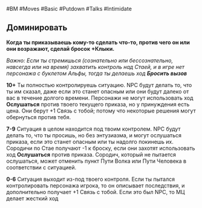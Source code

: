 #BM  #Moves #Basic #Putdown #Talks #Intimidate  
## Доминировать  
**Когда ты приказываешь кому-то сделать что-то, против  чего он или они возражают, сделай бросок +Клыки.**  

*Важно: Если ты стремишься (сознательно или  бессознательно, навсегда или на время) захватить контроль  над Стаей, и в игре нет персонажа с буклетом Альфы, тогда  ты делаешь ход **Бросить вызов***

**10+** Ты полностью контролируешь ситуацию. NPC будут  делать то, что ты им сказал, даже если это станет опасным  или они будут далеко от вас в течение долгого времени.  Персонажи не могут использовать ход **Ослушаться** против  твоего текущего приказа, но у принуждения есть цена. Они  берут +1 Связь с тобой; потому что некоторые решения  могут обернуться против тебя.  

**7-9** Ситуация в целом находится под твоим контролем. NPC  будут делать то, что ты просишь, но без энтузиазма, и могут  ослушаться приказа, если это станет опасным или ты  надолго покинешь их. Сородичи по Стае получают -1 к  броску, если они захотят использовать ход **Ослушаться**  против приказа. Сородич, который не пытается ослушаться,  может отменить пункт Пути Волка или Пути Человека в  соответствии с ситуацией.  

**0-6** Ситуация выходит из-под твоего контроля. Если ты  пытался контролировать персонажа игрока, то он описывает  последствия, и дополнительно получает +1 Связь с тобой.  Если это был NPC, то МЦ делает жесткий ход